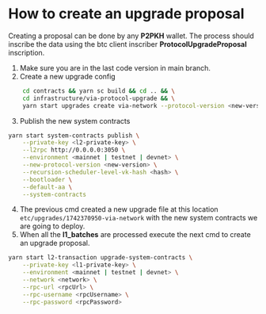 # How to create an upgrade proposal

Creating a proposal can be done by any **P2PKH** wallet. The process should inscribe the data using the btc client inscriber
**ProtocolUpgradeProposal** inscription.

1. Make sure you are in the last code version in main branch.
2. Create a new upgrade config

```sh
    cd contracts && yarn sc build && cd .. && \
    cd infrastructure/via-protocol-upgrade && \
    yarn start upgrades create via-network --protocol-version <new-version>.
```

3. Publish the new system contracts

```sh
yarn start system-contracts publish \
    --private-key <l2-private-key> \
    --l2rpc http://0.0.0.0:3050 \
    --environment <mainnet | testnet | devnet> \
    --new-protocol-version <new-version> \
    --recursion-scheduler-level-vk-hash <hash> \
    --bootloader \
    --default-aa \
    --system-contracts
```

4. The previous cmd created a new upgrade file at this location `etc/upgrades/1742370950-via-network` with the new
   system contracts we are going to deploy.
5. When all the **l1_batches** are processed execute the next cmd to create an upgrade proposal.

```sh
yarn start l2-transaction upgrade-system-contracts \
    --private-key <l1-private-key> \
    --environment <mainnet | testnet | devnet> \
    --network <network> \
    --rpc-url <rpcUrl> \
    --rpc-username <rpcUsername> \
    --rpc-password <rpcPassword>
```
